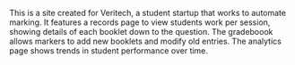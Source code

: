 This is a site created for Veritech, a student startup that works to automate marking. It features a records page to view students work per session, showing details of each booklet down to the question. The gradeboook allows markers to add new booklets and modify old entries. The analytics page shows trends in student performance over time.
